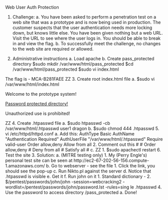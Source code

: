 Web User Auth Protection

1.  Challenge:
a.  You have been asked to perform a penetration test on a web site that was a prototype and is now being used in production.  The customer suspects that the user authentication needs more locking down, but knows little else.  You have been given nothing but a web URL.  Visit the URL to see where the user logs in.  You should be able to break in and view the flag.
b.  To successfully meet the challenge, no changes to the web site are required or allowed.
 
2.  Administrative instructions
a.  Load apache
b.  Create pass_protected directory
$sudo mkdir /var/www/html/pass_protected
$cd /var/www/html/pass_protected
$sudo vi  index.html
<html><body>The flag is - MCA-B281FAEE
</body></html>
ZZ
3.  Create root index.html file
a.  $sudo vi  /var/www/html/index.html
<html>
<body>
<p>Welcome to the prototype system!</p>
<p><a href="pass_protected">Password protected directory!</a></p>
<p>Unauthorized use is prohibited!</p>
</body>
</html>
ZZ
4.  Create .htpasswd file
a.  $sudo htpasswd -cb /var/www/html/.htpasswd user1 dragon
b.  $sudo chmod 444 .htpasswd 
5.  vi  /etc/httpd/httpd.conf
a.  Add this:
<Directory "/var/www/html/pass_protected">
  AuthType Basic
  AuthName "Authentication Required"
  AuthUserFile "/var/www/html/.htpasswd"
  Require valid-user
  Order allow,deny
  Allow from all
</Directory>
2.  Comment out this
#<Files ~ "^\.ht">
#    Order allow,deny
#    Deny from all
#    Satisfy all
#</Files>
c.  ZZ
1.  $sudo apachectl restart
6.  Test the site
3.  Solution:
a.  (MITRE testing only)
1.  My (Perry Engle's) personal  test site can be seen at http://ec2-67-202-56-156.compute-1.amazonaws.com/
b.  Go to webserver - see the file
1.  Click the link, you should see the pop-up
c.  Run Nikto.pl against the server
d.  Notice that .htpasswd is visible
e.  Get it
f.  Run john on it
1.  Standard dictionary -
2.  $/pentest/passwords/john/john -session=webcracking2 -wordlist=/pentest/passwords/john/password.lst -rules=sing
le .htpasswd
4.  Use the password to access directory /pass_protected
a.  Done!
 

